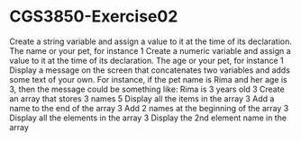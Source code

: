 # CGS3850-Exercise02
Create a string variable and assign a value to it at the time of its declaration. 
The name or your pet, for instance 1 
Create a numeric variable and assign a value to it at the time of its declaration. 
The age or your pet, for instance 1 
Display a message on the screen that concatenates two variables and adds some text of your own. 
For instance, if the pet name is Rima and her age is 3, then the message could be something like: 
Rima is 3 years old 3 Create an array that stores 3 names 5 Display all the items in the array 3 
Add a name to the end of the array 3 
Add 2 names at the beginning of the array 3 
Display all the elements in the array 3 Display the 2nd element name in the array 
